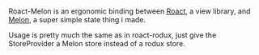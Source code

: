 <div>&nbsp;</div>

Roact-Melon is an ergonomic binding between [Roact](https://github.com/Roblox/roact), a view library, and [Melon](https://github.com/zoebasil/Melon), a super simple state thing i made.

Usage is pretty much the same as in roact-rodux, just give the StoreProvider a Melon store instead of a rodux store.
